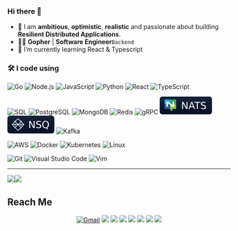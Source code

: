 ### Hi there 👋

- 🔭 I am **ambitious**, **optimistic**, **realistic** and passionate about building **Resilient Distributed Applications**.
- 🐱‍💻 **Gopher** | **Software Engineer**`Backend`
- 🌱 I’m currently learning React & Typescript

### 🛠 I code using

![Go](https://img.shields.io/badge/-Go-05122A?style=flat&logo=go)
![Node.js](https://img.shields.io/badge/-Node.js-05122A?&logo=node.js)
![JavaScript](https://img.shields.io/badge/-JavaScript-05122A?&logo=JavaScript)
![Python](https://img.shields.io/badge/-Python-05122A?&logo=Python)
![React](https://img.shields.io/badge/-React-05122A?&logo=React)
![TypeScript](https://img.shields.io/badge/-TypeScript-05122A?&logo=TypeScript)

![SQL](https://img.shields.io/badge/-SQL-05122A?&logo=MySQL)
![PostgreSQL](https://img.shields.io/badge/-PostgreSQL-05122A?style=flat&logo=PostgreSQL)
![MongoDB](https://img.shields.io/badge/-MongoDB-05122A?style=flat&logo=MongoDB)
![Redis](https://img.shields.io/badge/-Redis-05122A?style=flat&logo=Redis)
![gRPC](https://img.shields.io/badge/-gRPC-05122A?style=flat&logo=grpc)
![NATS](./asset/nats.svg)
![NSQ](./asset/nsq.svg)
![Kafka](https://img.shields.io/badge/-Kafka-05122A?style=flat&logo=apache-kafka)

![AWS](https://img.shields.io/badge/-AWS-05122A?&logo=Amazon-AWS&logoColor=F90)
![Docker](https://img.shields.io/badge/-Docker-05122A?&logo=Docker)
![Kubernetes](https://img.shields.io/badge/-Kubernetes-05122A?&logo=Kubernetes)
![Linux](https://img.shields.io/badge/-Linux-05122A?&logo=Linux)

![Git](https://img.shields.io/badge/-Git-05122A?style=flat&logo=git)
![Visual Studio Code](https://img.shields.io/badge/-VS%20Code-05122A?style=flat&logo=visual-studio-code&logoColor=007ACC)
![Vim](https://img.shields.io/badge/-VIM-05122A?style=flat&logo=neovim)

---

<img height="137px" src="https://github-readme-stats.vercel.app/api?username=manigandand&hide_title=true&hide_border=flase&show_icons=true&include_all_commits=true&count_private=true&line_height=21&&theme=tokyonight" /><img height="137px" src="https://github-readme-stats.vercel.app/api/top-langs/?username=manigandand&hide=php,html&hide_title=true&hide_border=true&layout=compact&langs_count=7&theme=tokyonight" />

## Reach Me

<p id="socialIcons" align="center">
    <a href="mailto:manigandan.jeff@gmail.com">
        <img alt="Gmail" src="https://img.shields.io/badge/manigandan.jeff-D14836?style=flat&logo=gmail&logoColor=white" /></a>
    <a href="https://linkedin.com/in/manigandand" alt="LinkedIn">
        <img src="https://img.shields.io/badge/-manigandand-blue?style=flat-square&logo=linkedin" /></a>
    <a href="https://stackoverflow.com/users/4201748/manigandand" alt="StackOverflow">
        <img src="https://img.shields.io/badge/-manigandand-FE7A16?style=flat-square&logo=stack-overflow&logoColor=FE7A16&labelColor=white" /></a>
    <a href="https://hub.docker.com/u/manigandanjeff" alt="Dockor">
        <img src="https://img.shields.io/badge/-manigandanjeff-2496ed?style=flat-square&logo=docker&logoColor=white" /></a>
    <a href="https://medium.com/@manigandand" alt="Medium">
        <img src="https://img.shields.io/badge/-@manigandand-03a57a?style=flat-square&logo=Medium&labelColor=000000" /></a>
    <a href="https://twitter.com/manigandanjeff" alt="Twitter">
        <img src="https://img.shields.io/badge/-manigandanjeff-1DA1F2?style=flat-square&logo=twitter&logoColor=1DA1F2&labelColor=000" /></a>
    <a href="https://instagram.com/manigandanjeff" alt="Instagram">
        <img src="https://img.shields.io/badge/-manigandanjeff-E4405F?style=flat-square&logo=instagram&logoColor=white" /></a>
    <a href="https://manigandand.com" alt="website">
        <img src="https://img.shields.io/badge/-manigandand.com-242424?style=flat-square&logo=circle&logoColor=white" /></a>
</p>
